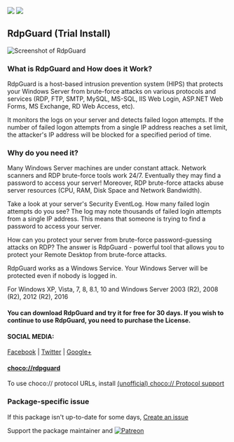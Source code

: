 [![](https://img.shields.io/chocolatey/v/rdpguard?color=green&label=rdpguard)](https://chocolatey.org/packages/rdpguard) [![](https://img.shields.io/chocolatey/dt/rdpguard)](https://chocolatey.org/packages/rdpguard)

## RdpGuard (Trial Install)

![Screenshot of RdpGuard](https://rdpguard.com/images/index-screenshot.png)	

### What is RdpGuard and How does it Work?

RdpGuard is a host-based intrusion prevention system (HIPS) that protects your Windows Server from brute-force attacks on various protocols and services (RDP, FTP, SMTP, MySQL, MS-SQL, IIS Web Login, ASP.NET Web Forms, MS Exchange, RD Web Access, etc).

It monitors the logs on your server and detects failed logon attempts. If the number of failed logon attempts from a single IP address reaches a set limit, the attacker's IP address will be blocked for a specified period of time.

### Why do you need it?

Many Windows Server machines are under constant attack. Network scanners and RDP brute-force tools work 24/7. Eventually they may find a password to access your server! Moreover, RDP brute-force attacks abuse server resources (CPU, RAM, Disk Space and Network Bandwidth).

Take a look at your server's Security EventLog. How many failed login attempts do you see? The log may note thousands of failed login attempts from a single IP address. This means that someone is trying to find a password to access your server.

How can you protect your server from brute-force password-guessing attacks on RDP? The answer is RdpGuard - powerful tool that allows you to protect your Remote Desktop from brute-force attacks.

RdpGuard works as a Windows Service. Your Windows Server will be protected even if nobody is logged in.

For Windows XP, Vista, 7, 8, 8.1, 10 and Windows Server 2003 (R2), 2008 (R2), 2012 (R2), 2016

#### You can download RdpGuard and try it for free for 30 days. If you wish to continue to use RdpGuard, you need to purchase the License.

#### SOCIAL MEDIA:
[Facebook](https://www.facebook.com/RdpGuard) | [Twitter](https://twitter.com/rdpguard) | [Google+](https://plus.google.com/+RdpGuard)

#### [choco://rdpguard](choco://rdpguard)
To use choco:// protocol URLs, install [(unofficial) choco:// Protocol support ](https://chocolatey.org/packages/choco-protocol-support)

### Package-specific issue
If this package isn't up-to-date for some days, [Create an issue](https://github.com/tunisiano187/Choco-packages/issues/new/choose)

Support the package maintainer and [![Patreon](https://cdn.jsdelivr.net/gh/tunisiano187/choco-packages@f986b7f5de3afc021180256752805698d4efbc38/icons/patreon.png)](https://www.patreon.com/tunisiano)
